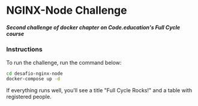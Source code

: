 # NGINX-Node Challenge

##### Second challenge of docker chapter on Code.education's Full Cycle course

### Instructions

To run the challenge, run the command below:

```sh
cd desafio-nginx-node
docker-compose up -d
```

If everything runs well, you'll see a title "Full Cycle Rocks!" and a table with registered people.
